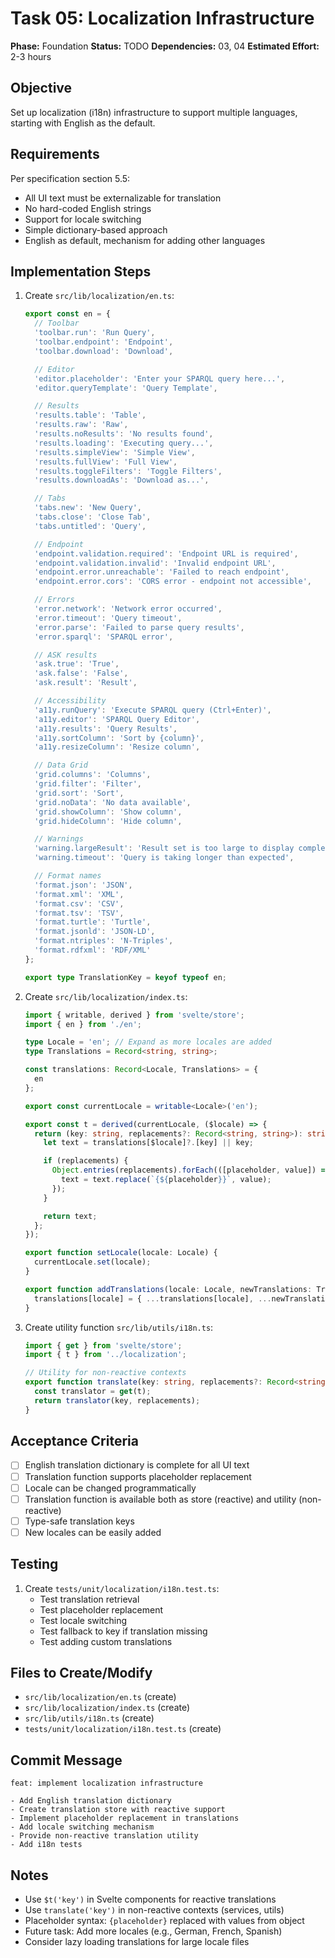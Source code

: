 # Task 05: Localization Infrastructure

**Phase:** Foundation
**Status:** TODO
**Dependencies:** 03, 04
**Estimated Effort:** 2-3 hours

## Objective

Set up localization (i18n) infrastructure to support multiple languages, starting with English as the default.

## Requirements

Per specification section 5.5:
- All UI text must be externalizable for translation
- No hard-coded English strings
- Support for locale switching
- Simple dictionary-based approach
- English as default, mechanism for adding other languages

## Implementation Steps

1. Create `src/lib/localization/en.ts`:
   ```typescript
   export const en = {
     // Toolbar
     'toolbar.run': 'Run Query',
     'toolbar.endpoint': 'Endpoint',
     'toolbar.download': 'Download',

     // Editor
     'editor.placeholder': 'Enter your SPARQL query here...',
     'editor.queryTemplate': 'Query Template',

     // Results
     'results.table': 'Table',
     'results.raw': 'Raw',
     'results.noResults': 'No results found',
     'results.loading': 'Executing query...',
     'results.simpleView': 'Simple View',
     'results.fullView': 'Full View',
     'results.toggleFilters': 'Toggle Filters',
     'results.downloadAs': 'Download as...',

     // Tabs
     'tabs.new': 'New Query',
     'tabs.close': 'Close Tab',
     'tabs.untitled': 'Query',

     // Endpoint
     'endpoint.validation.required': 'Endpoint URL is required',
     'endpoint.validation.invalid': 'Invalid endpoint URL',
     'endpoint.error.unreachable': 'Failed to reach endpoint',
     'endpoint.error.cors': 'CORS error - endpoint not accessible',

     // Errors
     'error.network': 'Network error occurred',
     'error.timeout': 'Query timeout',
     'error.parse': 'Failed to parse query results',
     'error.sparql': 'SPARQL error',

     // ASK results
     'ask.true': 'True',
     'ask.false': 'False',
     'ask.result': 'Result',

     // Accessibility
     'a11y.runQuery': 'Execute SPARQL query (Ctrl+Enter)',
     'a11y.editor': 'SPARQL Query Editor',
     'a11y.results': 'Query Results',
     'a11y.sortColumn': 'Sort by {column}',
     'a11y.resizeColumn': 'Resize column',

     // Data Grid
     'grid.columns': 'Columns',
     'grid.filter': 'Filter',
     'grid.sort': 'Sort',
     'grid.noData': 'No data available',
     'grid.showColumn': 'Show column',
     'grid.hideColumn': 'Hide column',

     // Warnings
     'warning.largeResult': 'Result set is too large to display completely. Please refine your query.',
     'warning.timeout': 'Query is taking longer than expected',

     // Format names
     'format.json': 'JSON',
     'format.xml': 'XML',
     'format.csv': 'CSV',
     'format.tsv': 'TSV',
     'format.turtle': 'Turtle',
     'format.jsonld': 'JSON-LD',
     'format.ntriples': 'N-Triples',
     'format.rdfxml': 'RDF/XML'
   };

   export type TranslationKey = keyof typeof en;
   ```

2. Create `src/lib/localization/index.ts`:
   ```typescript
   import { writable, derived } from 'svelte/store';
   import { en } from './en';

   type Locale = 'en'; // Expand as more locales are added
   type Translations = Record<string, string>;

   const translations: Record<Locale, Translations> = {
     en
   };

   export const currentLocale = writable<Locale>('en');

   export const t = derived(currentLocale, ($locale) => {
     return (key: string, replacements?: Record<string, string>): string => {
       let text = translations[$locale]?.[key] || key;

       if (replacements) {
         Object.entries(replacements).forEach(([placeholder, value]) => {
           text = text.replace(`{${placeholder}}`, value);
         });
       }

       return text;
     };
   });

   export function setLocale(locale: Locale) {
     currentLocale.set(locale);
   }

   export function addTranslations(locale: Locale, newTranslations: Translations) {
     translations[locale] = { ...translations[locale], ...newTranslations };
   }
   ```

3. Create utility function `src/lib/utils/i18n.ts`:
   ```typescript
   import { get } from 'svelte/store';
   import { t } from '../localization';

   // Utility for non-reactive contexts
   export function translate(key: string, replacements?: Record<string, string>): string {
     const translator = get(t);
     return translator(key, replacements);
   }
   ```

## Acceptance Criteria

- [ ] English translation dictionary is complete for all UI text
- [ ] Translation function supports placeholder replacement
- [ ] Locale can be changed programmatically
- [ ] Translation function is available both as store (reactive) and utility (non-reactive)
- [ ] Type-safe translation keys
- [ ] New locales can be easily added

## Testing

1. Create `tests/unit/localization/i18n.test.ts`:
   - Test translation retrieval
   - Test placeholder replacement
   - Test locale switching
   - Test fallback to key if translation missing
   - Test adding custom translations

## Files to Create/Modify

- `src/lib/localization/en.ts` (create)
- `src/lib/localization/index.ts` (create)
- `src/lib/utils/i18n.ts` (create)
- `tests/unit/localization/i18n.test.ts` (create)

## Commit Message

```
feat: implement localization infrastructure

- Add English translation dictionary
- Create translation store with reactive support
- Implement placeholder replacement in translations
- Add locale switching mechanism
- Provide non-reactive translation utility
- Add i18n tests
```

## Notes

- Use `$t('key')` in Svelte components for reactive translations
- Use `translate('key')` in non-reactive contexts (services, utils)
- Placeholder syntax: `{placeholder}` replaced with values from object
- Future task: Add more locales (e.g., German, French, Spanish)
- Consider lazy loading translations for large locale files
